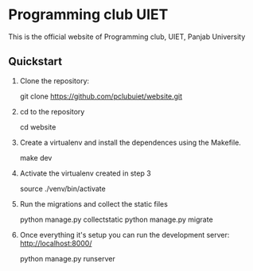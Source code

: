 # Programming club UIET #
This is the official website of Programming club, UIET, Panjab University

## Quickstart ##

1. Clone the repository:

    git clone https://github.com/pclubuiet/website.git

2. cd to the repository

    cd website

3. Create a virtualenv and install the dependences using the Makefile.

    make dev

4. Activate the virtualenv created in step 3

    source ./venv/bin/activate

5. Run the migrations and collect the static files

    python manage.py collectstatic
    python manage.py migrate

6. Once everything it's setup you can run the development server: [http://localhost:8000/](http://localhost:8000/)

    python manage.py runserver

